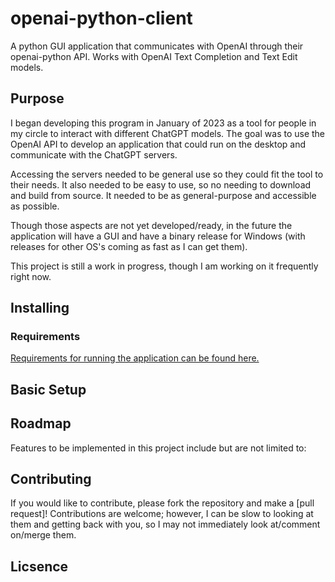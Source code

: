 # openai-python-client

A python GUI application that communicates with OpenAI through their openai-python API. Works with OpenAI Text Completion and Text Edit models.

## Purpose

I began developing this program in January of 2023 as a tool for people in my circle to interact with different ChatGPT models. The goal was to use the OpenAI API to develop an application that could run on the desktop and communicate with the ChatGPT servers. 

Accessing the servers needed to be general use so they could fit the tool to their needs. It also needed to be easy to use, so no needing to download and build from source. It needed to be as general-purpose and accessible as possible.

Though those aspects are not yet developed/ready, in the future the application will have a GUI and have a binary release for Windows (with releases for other OS's coming as fast as I can get them).

This project is still a work in progress, though I am working on it frequently right now.

## Installing

### Requirements

[Requirements for running the application can be found here.](requirements.txt)

## Basic Setup

## Roadmap

Features to be implemented in this project include but are not limited to:

## Contributing

If you would like to contribute, please fork the repository and make a [pull request]! Contributions are welcome; however, I can be slow to looking at them and getting back with you, so I may not immediately look at/comment on/merge them.

## Licsence

